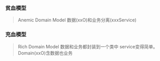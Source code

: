 ### 贫血模型
> Anemic Domain Model
> 数据(xxO)和业务分离(xxxService)

### 充血模型
> Rich Domain Model
> 数据和业务都封装到一个类中
> service变得简单。Domain(xxO)含数据也业务
